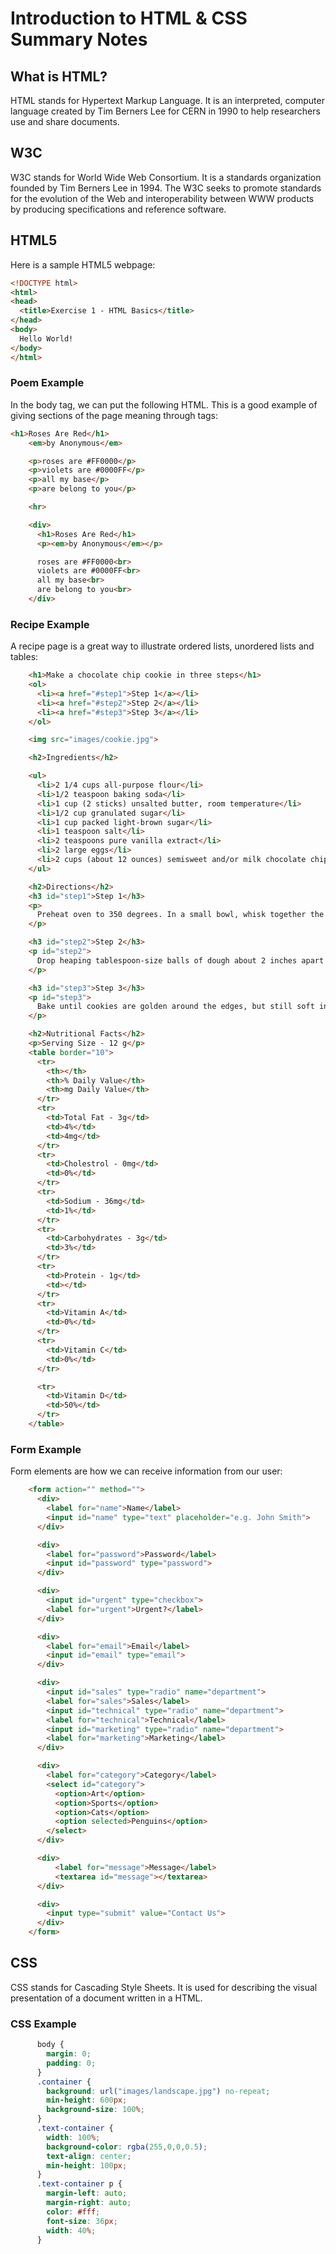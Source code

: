 # Introduction to HTML & CSS Summary Notes

## What is HTML?
HTML stands for Hypertext Markup Language.  It is an interpreted, computer language created by Tim Berners Lee for CERN in 1990 to help researchers use and share documents.

## W3C
W3C stands for World Wide Web Consortium.  It is a standards organization founded by Tim Berners Lee in 1994.  The W3C seeks to promote standards for the evolution of the Web and interoperability between WWW products by producing specifications and reference software.

## HTML5
Here is a sample HTML5 webpage:
```html
<!DOCTYPE html>
<html>
<head>
  <title>Exercise 1 - HTML Basics</title>
</head>
<body>
  Hello World!
</body>
</html>
```

### Poem Example
In the body tag, we can put the following HTML.  This is a good example of giving sections of the page meaning through tags:
```html
<h1>Roses Are Red</h1>
    <em>by Anonymous</em>

    <p>roses are #FF0000</p>
    <p>violets are #0000FF</p>
    <p>all my base</p>
    <p>are belong to you</p>

    <hr>

    <div>
      <h1>Roses Are Red</h1>
      <p><em>by Anonymous</em></p>

      roses are #FF0000<br>
      violets are #0000FF<br>
      all my base<br>
      are belong to you<br>
    </div>
```
### Recipe Example
A recipe page is a great way to illustrate ordered lists, unordered lists and tables:
```html
    <h1>Make a chocolate chip cookie in three steps</h1>
    <ol>
      <li><a href="#step1">Step 1</a></li>
      <li><a href="#step2">Step 2</a></li>
      <li><a href="#step3">Step 3</a></li>
    </ol>

    <img src="images/cookie.jpg">

    <h2>Ingredients</h2>

    <ul>
      <li>2 1/4 cups all-purpose flour</li>
      <li>1/2 teaspoon baking soda</li>
      <li>1 cup (2 sticks) unsalted butter, room temperature</li>
      <li>1/2 cup granulated sugar</li>
      <li>1 cup packed light-brown sugar</li>
      <li>1 teaspoon salt</li>
      <li>2 teaspoons pure vanilla extract</li>
      <li>2 large eggs</li>
      <li>2 cups (about 12 ounces) semisweet and/or milk chocolate chips</li>
    </ul>

    <h2>Directions</h2>
    <h3 id="step1">Step 1</h3>
    <p>
      Preheat oven to 350 degrees. In a small bowl, whisk together the flour and baking soda; set aside. In the bowl of an electric mixer fitted with the paddle attachment, combine the butter with both sugars; beat on medium speed until light and fluffy. Reduce speed to low; add the salt, vanilla, and eggs. Beat until well mixed, about 1 minute. Add flour mixture; mix until just combined. Stir in the chocolate chips.
    </p>

    <h3 id="step2">Step 2</h3>
    <p id="step2">
      Drop heaping tablespoon-size balls of dough about 2 inches apart on baking sheets lined with parchment paper.
    </p>

    <h3 id="step3">Step 3</h3>
    <p id="step3">
      Bake until cookies are golden around the edges, but still soft in the center, 8 to 10 minutes. Remove from oven, and let cool on baking sheet 1 to 2 minutes. Transfer to a wire rack, and let cool completely. Store cookies in an airtight container at room temperature up to 1 week.
    </p>

    <h2>Nutritional Facts</h2>
    <p>Serving Size - 12 g</p>
    <table border="10">
      <tr>
        <th></th>
        <th>% Daily Value</th>
        <th>mg Daily Value</th>
      </tr>
      <tr>
        <td>Total Fat - 3g</td>
        <td>4%</td>
        <td>4mg</td>
      </tr>
      <tr>
        <td>Cholestrol - 0mg</td>
        <td>0%</td>
      </tr>
      <tr>
        <td>Sodium - 36mg</td>
        <td>1%</td>
      </tr>
      <tr>
        <td>Carbohydrates - 3g</td>
        <td>3%</td>
      </tr>
      <tr>
        <td>Protein - 1g</td>
        <td></td>
      </tr>
      <tr>
        <td>Vitamin A</td>
        <td>0%</td>
      </tr>
      <tr>
        <td>Vitamin C</td>
        <td>0%</td>
      </tr>

      <tr>
        <td>Vitamin D</td>
        <td>50%</td>
      </tr>
    </table>
```
### Form Example
Form elements are how we can receive information from our user:
```HTML
    <form action="" method="">
      <div>
        <label for="name">Name</label>
        <input id="name" type="text" placeholder="e.g. John Smith">
      </div>

      <div>
        <label for="password">Password</label>
        <input id="password" type="password">
      </div>

      <div>
        <input id="urgent" type="checkbox">
        <label for="urgent">Urgent?</label>
      </div>

      <div>
        <label for="email">Email</label>
        <input id="email" type="email">
      </div>

      <div>
        <input id="sales" type="radio" name="department">
        <label for="sales">Sales</label>
        <input id="technical" type="radio" name="department">
        <label for="technical">Technical</label>
        <input id="marketing" type="radio" name="department">
        <label for="marketing">Marketing</label>
      </div>

      <div>
        <label for="category">Category</label>
        <select id="category">
          <option>Art</option>
          <option>Sports</option>
          <option>Cats</option>
          <option selected>Penguins</option>
        </select>
      </div>

      <div>
          <label for="message">Message</label>
          <textarea id="message"></textarea>
      </div>

      <div>
        <input type="submit" value="Contact Us">
      </div>
    </form>
```

## CSS
CSS stands for Cascading Style Sheets. It is used for describing the visual presentation of a document written in a HTML.

### CSS Example
```css
      body {
        margin: 0;
        padding: 0;
      }
      .container {
        background: url("images/landscape.jpg") no-repeat;
        min-height: 600px;
        background-size: 100%;
      }
      .text-container {
        width: 100%;
        background-color: rgba(255,0,0,0.5);
        text-align: center;
        min-height: 100px;
      }
      .text-container p {
        margin-left: auto;
        margin-right: auto;
        color: #fff;
        font-size: 36px;
        width: 40%;
      }
```